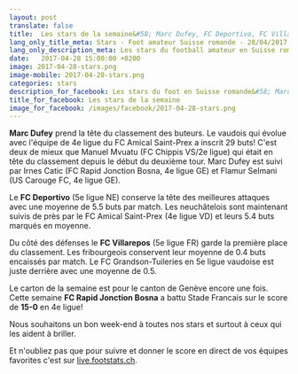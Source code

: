 ```yaml
---
layout: post
translate: false
title:  Les stars de la semaine&#58; Marc Dufey, FC Deportivo, FC Villarepos et FC Rapid Jonction Bosna
lang_only_title_meta: Stars - Foot amateur Suisse romande - 28/04/2017
lang_only_description_meta: Les stars du football amateur en Suisse romande de la 2e à la 5e ligue - 28/04/2017
date:   2017-04-28 15:00:00 +0200
image: 2017-04-28-stars.png
image-mobile: 2017-04-28-stars.png
categories: stars
description_for_facebook: Les stars du foot en Suisse romande&#58; Marc Dufey, FC Deportivo, FC Villarepos et FC Rapid Jonction Bosna.
title_for_facebook: Les stars de la semaine
image_for_facebook: /images/facebook/2017-04-28-stars.png
---
```

__Marc Dufey__ prend la tête du classement des buteurs. Le vaudois qui évolue avec l'équipe de 4e ligue du FC Amical Saint-Prex a inscrit 29 buts! C'est deux de mieux que Manuel Mvuatu (FC Chippis VS/2e ligue) qui était en tête du classement depuis le début du deuxième tour. Marc Dufey est suivi par Irnes Catic (FC Rapid Jonction Bosna, 4e ligue GE) et Flamur Selmani (US Carouge FC, 4e ligue GE).

Le __FC Deportivo__ (5e ligue NE) conserve la tête des meilleures attaques avec une moyenne de 5.5 buts par match. Les neuchâtelois sont maintenant suivis de près par le FC Amical Saint-Prex (4e ligue VD) et leurs 5.4 buts marqués en moyenne.

Du côté des défenses le __FC Villarepos__ (5e ligue FR) garde la première place du classement. Les fribourgeois conservent leur moyenne de  0.4 buts encaissés par match. Le FC Grandson-Tuileries en 5e ligue vaudoise est juste derrière avec une moyenne de 0.5.

Le carton de la semaine est pour le canton de Genève encore une fois. Cette semaine __FC Rapid Jonction Bosna__ a battu Stade Francais sur le score de __15-0__ en 4e ligue!

Nous souhaitons un bon week-end à toutes nos stars et surtout à ceux qui les aident à briller.

Et n'oubliez pas que pour suivre et donner le score en direct de vos équipes favorites c'est sur <a href='http://live.footstats.ch'>live.footstats.ch</a>.